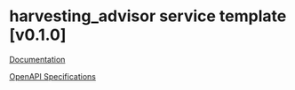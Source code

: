 # harvesting_advisor service template \[v0.1.0\]

[Documentation](https://htmlpreview.github.io/?https://github.com/atlasH2020-templates/harvesting_advisor/blob/v0.1.0/doc.html)

[OpenAPI Specifications](https://sensorsystems.iais.fraunhofer.de/doc/?url=https://raw.githubusercontent.com/atlasH2020-templates/harvesting_advisor/v0.1.0/oas)  
